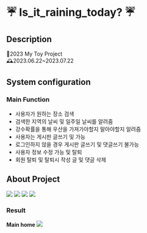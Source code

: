 # ☔ Is_it_raining_today? ☔

## Description
📌2023 My Toy Project                                                                                                            
  🕰️2023.06.22~2023.07.22
                                                                           
## System configuration
 



### Main Function
- 사용자가 원하는 장소 검색
- 검색한 지역의 날씨 및 일주일 날씨를 알려줌
- 강수확률을 통해 우산을 가져가야할지 말아야할지 알려줌
- 사용자는 게시판 글쓰기 및 가능
- 로그인하지 않을 경우 게시판 글쓰기 및 댓글쓰기 불가능
- 사용자 정보 수정 가능 및 탈퇴
- 회원 탈퇴 및 탈퇴시 작성 글 및 댓글 삭제                                                                                                                                       

## About Project                                                                                                                          
  <img src="https://img.shields.io/badge/mysql-4479A1?style=for-the-badge&logo=mysql&logoColor=white"> <img src="https://img.shields.io/badge/spring-6DB33F?style=for-the-badge&logo=spring&logoColor=white"> <img src="https://img.shields.io/badge/html5-E34F26?style=for-the-badge&logo=html5&logoColor=white"> <img src="https://img.shields.io/badge/javascript-F7DF1E?style=for-the-badge&logo=javascript&logoColor=black"> 


### Result
**Main home**
<img src="https://github.com/jeongYuri/Is_it_raining_today/assets/74125993/648c622e-9708-472b-80a2-ced6c2dc08ca.png" />



